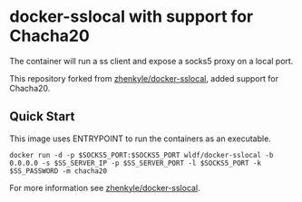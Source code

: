 docker-sslocal with support for Chacha20
==================

The container will run a ss client and expose a socks5 proxy on a local port.

This repository forked from [zhenkyle/docker-sslocal](https://github.com/zhenkyle/docker-sslocal), added support for Chacha20.

Quick Start
-----------

This image uses ENTRYPOINT to run the containers as an executable.

    docker run -d -p $SOCKS5_PORT:$SOCKS5_PORT wldf/docker-sslocal -b 0.0.0.0 -s $SS_SERVER_IP -p $SS_SERVER_PORT -l $SOCKS5_PORT -k $SS_PASSWORD -m chacha20

For more information see [zhenkyle/docker-sslocal](https://github.com/zhenkyle/docker-sslocal).
